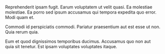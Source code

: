 Reprehenderit ipsam fugit. Earum voluptatem ut velit quasi. Ea molestiae molestiae. Ea porro sed ipsum accusamus qui tempora expedita quo error. Modi quam et.
 Commodi id perspiciatis commodi. Pariatur praesentium aut est esse ut non. Quia rerum quia.
 Eum et quod dignissimos temporibus ducimus. Accusamus quo non aut quia sit tenetur. Est ipsam voluptates voluptates itaque.